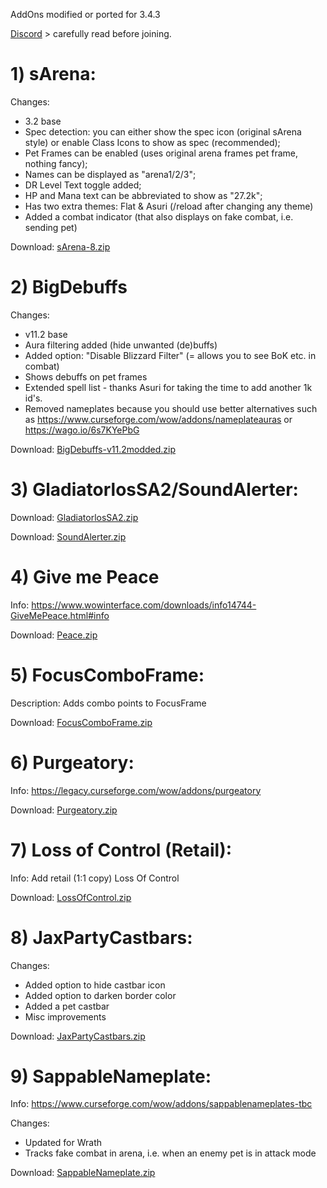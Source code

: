 AddOns modified or ported for 3.4.3

[Discord](http://discord.gg/CtxPasSQnQ) > carefully read before joining.

# **1) sArena:**

Changes: 
- 3.2 base
- Spec detection: you can either show the spec icon (original sArena style) or enable Class Icons to show as spec (recommended);
- Pet Frames can be enabled (uses original arena frames pet frame, nothing fancy);
- Names can be displayed as "arena1/2/3";
- DR Level Text toggle added;
- HP and Mana text can be abbreviated to show as "27.2k";
- Has two extra themes: Flat & Asuri (/reload after changing any theme)
- Added a combat indicator (that also displays on fake combat, i.e. sending pet)

Download: [sArena-8.zip](https://github.com/XyzKangUI/Modded-AddOns/files/13480626/sArena-8.zip)

# **2) BigDebuffs**

Changes:
- v11.2 base
- Aura filtering added (hide unwanted (de)buffs)
- Added option: "Disable Blizzard Filter" (= allows you to see BoK etc. in combat)
- Shows debuffs on pet frames
- Extended spell list - thanks Asuri for taking the time to add another 1k id's.
- Removed nameplates because you should use better alternatives such as https://www.curseforge.com/wow/addons/nameplateauras or https://wago.io/6s7KYePbG

Download: [BigDebuffs-v11.2modded.zip](https://github.com/XyzKangUI/Modded-AddOns/files/13480660/BigDebuffs-v11.2modded.zip)

# **3) GladiatorlosSA2/SoundAlerter**:
Download: [GladiatorlosSA2.zip](https://github.com/XyzKangUI/Modded-AddOns/files/13480663/GladiatorlosSA2.zip)

Download: [SoundAlerter.zip](https://github.com/XyzKangUI/Modded-AddOns/files/13480667/SoundAlerter.zip)

# **4) Give me Peace**
Info: https://www.wowinterface.com/downloads/info14744-GiveMePeace.html#info 

Download: [Peace.zip](https://github.com/XyzKangUI/Modded-AddOns/files/13480673/Peace.zip)

# **5) FocusComboFrame:**
Description: Adds combo points to FocusFrame

Download: [FocusComboFrame.zip](https://github.com/XyzKangUI/Modded-AddOns/files/13480686/FocusComboFrame.zip)

# **6) Purgeatory:**
Info: https://legacy.curseforge.com/wow/addons/purgeatory

Download: [Purgeatory.zip](https://github.com/XyzKangUI/Modded-AddOns/files/13480692/Purgeatory.zip)

# **7) Loss of Control (Retail):**
Info: Add retail (1:1 copy) Loss Of Control

Download: [LossOfControl.zip](https://github.com/XyzKangUI/AddOn-Collection/files/13481047/LossOfControl.zip)

# **8) JaxPartyCastbars:**
Changes:
- Added option to hide castbar icon
- Added option to darken border color
- Added a pet castbar
- Misc improvements

Download: [JaxPartyCastbars.zip](https://github.com/XyzKangUI/AddOn-Collection/files/13482291/JaxPartyCastbars.zip)

# **9) SappableNameplate:**
Info: https://www.curseforge.com/wow/addons/sappablenameplates-tbc

Changes:
- Updated for Wrath
- Tracks fake combat in arena, i.e. when an enemy pet is in attack mode

Download: [SappableNameplate.zip](https://github.com/XyzKangUI/AddOn-Collection/files/13482337/SappableNameplate.zip)





